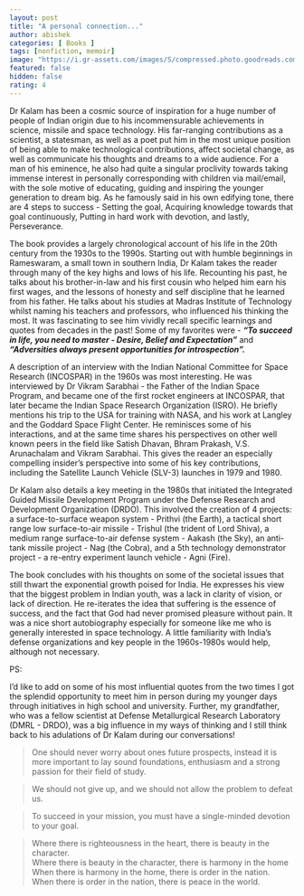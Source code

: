 ```yaml
---
layout: post
title: "A personal connection..."
author: abishek
categories: [ Books ]
tags: [nonfiction, memoir]
image: "https://i.gr-assets.com/images/S/compressed.photo.goodreads.com/books/1588286863l/634583._SY475_.jpg"
featured: false
hidden: false
rating: 4
---
```


Dr Kalam has been a cosmic source of inspiration for a huge number of people of Indian origin due to his incommensurable achievements in science, missile and space technology. His far-ranging contributions as a scientist, a statesman, as well as a poet put him in the most unique position of being able to make technological contributions, affect societal change, as well as communicate his thoughts and dreams to a wide audience. For a man of his eminence, he also had quite a singular proclivity towards taking immense interest in personally corresponding with children via mail/email, with the sole motive of educating, guiding and inspiring the younger generation to dream big. As he famously said in his own edifying tone, there are 4 steps to success - Setting the goal, Acquiring knowledge towards that goal continuously, Putting in hard work with devotion, and lastly, Perseverance.

The book provides a largely chronological account of his life in the 20th century from the 1930s to the 1990s. Starting out with humble beginnings in Rameswaram, a small town in southern India, Dr Kalam takes the reader through many of the key highs and lows of his life. Recounting his past, he talks about his brother-in-law and his first cousin who helped him earn his first wages, and the lessons of honesty and self discipline that he learned from his father. He talks about his studies at Madras Institute of Technology whilst naming his teachers and professors, who influenced his thinking the most. It was fascinating to see him vividly recall specific learnings and quotes from decades in the past! Some of my favorites were - ***“To succeed in life, you need to master - Desire, Belief and Expectation”*** and ***“Adversities always present opportunities for introspection”.***

A description of an interview with the Indian National Committee for Space Research (INCOSPAR) in the 1960s was most interesting. He was interviewed by Dr Vikram Sarabhai - the Father of the Indian Space Program, and became one of the first rocket engineers at INCOSPAR, that later became the Indian Space Research Organization (ISRO). He briefly mentions his trip to the USA for training with NASA, and his work at Langley and the Goddard Space Flight Center. He reminisces some of his interactions, and at the same time shares his perspectives on other well known peers in the field like Satish Dhavan, Bhram Prakash, V.S. Arunachalam and Vikram Sarabhai. This gives the reader an especially compelling insider’s perspective into some of his key contributions, including the Satellite Launch Vehicle (SLV-3) launches in 1979 and 1980.

Dr Kalam also details a key meeting in the 1980s that initiated the Integrated Guided Missile Development Program under the Defense Research and Development Organization (DRDO). This involved the creation of 4 projects: a surface-to-surface weapon system - Prithvi (the Earth), a tactical short range low surface-to-air missile - Trishul (the trident of Lord Shiva), a medium range surface-to-air defense system - Aakash (the Sky), an anti-tank missile project - Nag (the Cobra), and a 5th technology demonstrator project - a re-entry experiment launch vehicle - Agni (Fire).

The book concludes with his thoughts on some of the societal issues that still thwart the exponential growth poised for India. He expresses his view that the biggest problem in Indian youth, was a lack in clarity of vision, or lack of direction. He re-iterates the idea that suffering is the essence of success, and the fact that God had never promised pleasure without pain. It was a nice short autobiography especially for someone like me who is generally interested in space technology. A little familiarity with India’s defense organizations and key people in the 1960s-1980s would help, although not necessary.

PS:

I’d like to add on some of his most influential quotes from the two times I got the splendid opportunity to meet him in person during my younger days through initiatives in high school and university. Further, my grandfather, who was a fellow scientist at Defense Metallurgical Research Laboratory (DMRL - DRDO), was a big influence in my ways of thinking and I still think back to his adulations of Dr Kalam during our conversations!

>One should never worry about ones future prospects, instead it is more important to lay sound foundations, enthusiasm and a strong passion for their field of study.

>We should not give up, and we should not allow the problem to defeat us.

>To succeed in your mission, you must have a single-minded devotion to your goal.

>Where there is righteousness in the heart, there is beauty in the character.<br />
Where there is beauty in the character, there is harmony in the home<br />
When there is harmony in the home, there is order in the nation.<br />
When there is order in the nation, there is peace in the world.<br />
